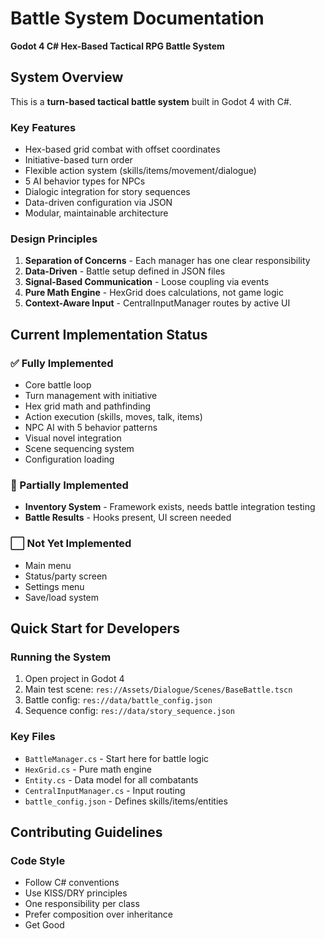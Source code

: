 # Battle System Documentation

**Godot 4 C# Hex-Based Tactical RPG Battle System**

## System Overview

This is a **turn-based tactical battle system** built in Godot 4 with C#. 

### Key Features
- Hex-based grid combat with offset coordinates
- Initiative-based turn order
- Flexible action system (skills/items/movement/dialogue)
- 5 AI behavior types for NPCs
- Dialogic integration for story sequences
- Data-driven configuration via JSON
- Modular, maintainable architecture

### Design Principles

1. **Separation of Concerns** - Each manager has one clear responsibility
2. **Data-Driven** - Battle setup defined in JSON files
3. **Signal-Based Communication** - Loose coupling via events
4. **Pure Math Engine** - HexGrid does calculations, not game logic
5. **Context-Aware Input** - CentralInputManager routes by active UI

## Current Implementation Status

### ✅ Fully Implemented
- Core battle loop
- Turn management with initiative
- Hex grid math and pathfinding
- Action execution (skills, moves, talk, items)
- NPC AI with 5 behavior patterns
- Visual novel integration
- Scene sequencing system
- Configuration loading

### 🚧 Partially Implemented
- **Inventory System** - Framework exists, needs battle integration testing
- **Battle Results** - Hooks present, UI screen needed

### ⬜ Not Yet Implemented
- Main menu
- Status/party screen
- Settings menu
- Save/load system

## Quick Start for Developers

### Running the System
1. Open project in Godot 4
2. Main test scene: `res://Assets/Dialogue/Scenes/BaseBattle.tscn`
3. Battle config: `res://data/battle_config.json`
4. Sequence config: `res://data/story_sequence.json`

### Key Files
- `BattleManager.cs` - Start here for battle logic
- `HexGrid.cs` - Pure math engine
- `Entity.cs` - Data model for all combatants
- `CentralInputManager.cs` - Input routing
- `battle_config.json` - Defines skills/items/entities

## Contributing Guidelines

### Code Style
- Follow C# conventions
- Use KISS/DRY principles
- One responsibility per class
- Prefer composition over inheritance
- Get Good
